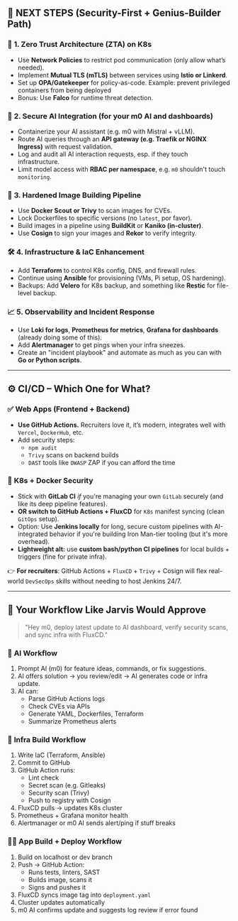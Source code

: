## 🧭 NEXT STEPS (Security-First + Genius-Builder Path)

### 🔐 **1. Zero Trust Architecture (ZTA) on K8s**

- Use **Network Policies** to restrict pod communication (only allow what’s needed).
- Implement **Mutual TLS (mTLS)** between services using **Istio or Linkerd**.
- Set up **OPA/Gatekeeper** for policy-as-code. Example: prevent privileged containers from being deployed
- Bonus: Use **Falco** for runtime threat detection.

### 🧠 **2. Secure AI Integration (for your m0 AI and dashboards)**

- Containerize your AI assistant (e.g. m0 with Mistral + vLLM).
- Route AI queries through an **API gateway (e.g. Traefik or NGINX Ingress)** with request validation.
- Log and audit all AI interaction requests, esp. if they touch infrastructure.
- Limit model access with **RBAC per namespace**, e.g. `m0` shouldn't touch `monitoring`.

### 🐳 **3. Hardened Image Building Pipeline**

- Use **Docker Scout or Trivy** to scan images for CVEs.    
- Lock Dockerfiles to specific versions (no `latest`, por favor).
- Build images in a pipeline using **BuildKit** or **Kaniko (in-cluster)**.
- Use **Cosign** to sign your images and **Rekor** to verify integrity.

### 🛠️ **4. Infrastructure & IaC Enhancement**

- Add **Terraform** to control K8s config, DNS, and firewall rules.
- Continue using **Ansible** for provisioning (VMs, Pi setup, OS hardening).
- Backups: Add **Velero** for K8s backup, and something like **Restic** for file-level backup.

### 📈 **5. Observability and Incident Response**

- Use **Loki for logs**, **Prometheus for metrics**, **Grafana for dashboards** (already doing some of this).
- Add **Alertmanager** to get pings when your infra sneezes.    
- Create an "incident playbook" and automate as much as you can with **Go or Python scripts**.
 

---

## ⚙️ CI/CD – Which One for What?

### ✅ **Web Apps (Frontend + Backend)**

- **Use GitHub Actions.** Recruiters love it, it’s modern, integrates well with `Vercel`, `DockerHub`, etc.
- Add security steps:
    - `npm audit`
    - `Trivy` scans on backend builds
    - `DAST` tools like `OWASP` ZAP if you can afford the time

### 🔐 **K8s + Docker Security**

- Stick with **GitLab CI** _if_ you're managing your own `GitLab` securely (and like its deep pipeline features).
- **OR switch to GitHub Actions + FluxCD** for `K8s` manifest syncing (clean `GitOps` setup).
- Option: Use **Jenkins locally** for long, secure custom pipelines with AI-integrated behavior if you're building Iron Man-tier tooling (but it's more overhead).
- **Lightweight alt:** use **custom bash/python CI pipelines** for local builds + triggers (fine for private infra).

👉 **For recruiters**: GitHub Actions + `FluxCD` + `Trivy` + Cosign will flex real-world `DevSecOps` skills without needing to host Jenkins 24/7.


---

## 🔁 Your Workflow Like Jarvis Would Approve

> "Hey m0, deploy latest update to AI dashboard, verify security scans, and sync infra with FluxCD."

### 🧠 **AI Workflow**

1. Prompt AI (m0) for feature ideas, commands, or fix suggestions.
2. AI offers solution → you review/edit → AI generates code or infra update.
3. AI can:
    - Parse GitHub Actions logs
    - Check CVEs via APIs
    - Generate YAML, Dockerfiles, Terraform
    - Summarize Prometheus alerts

### 🧰 **Infra Build Workflow**

1. Write IaC (Terraform, Ansible)
2. Commit to GitHub
3. GitHub Action runs:
    - Lint check
    - Secret scan (e.g. Gitleaks)
    - Security scan (Trivy)
    - Push to registry with Cosign
4. FluxCD pulls → updates K8s cluster
5. Prometheus + Grafana monitor health
6. Alertmanager or m0 AI sends alert/ping if stuff breaks

### 🧑‍💻 **App Build + Deploy Workflow**

1. Build on localhost or dev branch
2. Push → GitHub Action:
    - Runs tests, linters, SAST
    - Builds image, scans it
    - Signs and pushes it
3. FluxCD syncs image tag into `deployment.yaml`
4. Cluster updates automatically
5. m0 AI confirms update and suggests log review if error found